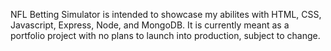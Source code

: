 NFL Betting Simulator is intended to showcase my abilites with HTML, CSS, Javascript, Express, Node, and MongoDB. It is currently meant as a portfolio project with no plans to launch into production, subject to change.

